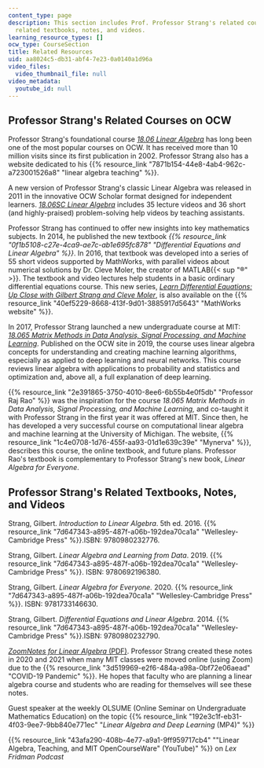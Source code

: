 ```yaml
---
content_type: page
description: This section includes Prof. Professor Strang's related courses on OCW,
  related textbooks, notes, and videos.
learning_resource_types: []
ocw_type: CourseSection
title: Related Resources
uid: aa8024c5-db31-abf4-7e23-0a0140a1d96a
video_files:
  video_thumbnail_file: null
video_metadata:
  youtube_id: null
---
```


Professor Strang's Related Courses on OCW
-----------------------------------------

Professor Strang's foundational course [_18.06 Linear Algebra_](/courses/18-06-linear-algebra-spring-2010) has long been one of the most popular courses on OCW. It has received more than 10 million visits since its first publication in 2002. Professor Strang also has a website dedicated to his {{% resource_link "7871b154-44e8-4ab4-962c-a723001526a8" "linear algebra teaching" %}}.

A new version of Professor Strang's classic Linear Algebra was released in 2011 in the innovative OCW Scholar format designed for independent learners. _[18.06SC Linear Algebra](/courses/18-06sc-linear-algebra-fall-2011)_ includes 35 lecture videos and 36 short (and highly-praised) problem-solving help videos by teaching assistants.

Professor Strang has continued to offer new insights into key mathematics subjects. In 2014, he published the new textbook _{{% resource_link "0f1b5108-c27e-4ca9-ae7c-ab1e695fc878" "Differential Equations and Linear Algebra" %}}_. In 2016, that textbook was developed into a series of 55 short videos supported by MathWorks, with parallel videos about numerical solutions by Dr. Cleve Moler, the creator of MATLAB{{< sup "®" >}}. The textbook and video lectures help students in a basic ordinary differential equations course. This new series, [_Learn Differential Equations: Up Close with Gilbert Strang and Cleve Moler_](/courses/res-18-009-learn-differential-equations-up-close-with-gilbert-strang-and-cleve-moler-fall-2015), is also available on the {{% resource_link "40ef5229-8668-413f-9d01-3885917d5643" "MathWorks website" %}}.

In 2017, Professor Strang launched a new undergraduate course at MIT: _[18.065 Matrix Methods in Data Analysis, Signal Processing, and Machine Learning](/courses/18-065-matrix-methods-in-data-analysis-signal-processing-and-machine-learning-spring-2018)_. Published on the OCW site in 2019, the course uses linear algebra concepts for understanding and creating machine learning algorithms, especially as applied to deep learning and neural networks. This course reviews linear algebra with applications to probability and statistics and optimization and, above all, a full explanation of deep learning. 

{{% resource_link "2e391865-3750-4010-8ee6-6b55b4e0f5db" "Professor Raj Rao" %}} was the inspiration for the course _18.065 Matrix Methods in Data Analysis, Signal Processing, and Machine Learning,_ and co-taught it with Professor Strang in the first year it was offered at MIT. Since then, he has developed a very successful course on computational linear algebra and machine learning at the University of Michigan. The website, {{% resource_link "1c4e0708-1d76-455f-aa93-01d1e639c39e" "Mynerva" %}}, describes this course, the online textbook, and future plans. Professor Rao's textbook is complementary to Professor Strang's new book, _Linear Algebra for Everyone_.

Professor Strang's Related Textbooks, Notes, and Videos
-------------------------------------------------------

Strang, Gilbert. _Introduction to Linear Algebra_. 5th ed. 2016. {{% resource_link "7d647343-a895-487f-a06b-192dea70ca1a" "Wellesley-Cambridge Press" %}}.ISBN: 9780980232776.

Strang, Gilbert. _Linear Algebra and Learning from Data_. 2019. {{% resource_link "7d647343-a895-487f-a06b-192dea70ca1a" "Wellesley-Cambridge Press" %}}. ISBN: 9780692196380.

Strang, Gilbert. _Linear Algebra for Everyone._ 2020. {{% resource_link "7d647343-a895-487f-a06b-192dea70ca1a" "Wellesley-Cambridge Press" %}}. ISBN: 9781733146630.

Strang, Gilbert. _Differential Equations and Linear Algebra_. 2014. {{% resource_link "7d647343-a895-487f-a06b-192dea70ca1a" "Wellesley-Cambridge Press" %}}.ISBN: 9780980232790.

[_ZoomNotes for Linear Algebra_ (PDF)](/courses/res-18-010-a-2020-vision-of-linear-algebra-spring-2020/resources/zoomnotes_18-010). Professor Strang created these notes in 2020 and 2021 when many MIT classes were moved online (using Zoom) due to the {{% resource_link "3d519969-e2f6-484a-a98a-0bf72e06aead" "COVID-19 Pandemic" %}}. He hopes that faculty who are planning a linear algebra course and students who are reading for themselves will see these notes.

Guest speaker at the weekly OLSUME (Online Seminar on Undergraduate Mathematics Education) on the topic {{% resource_link "192e3c1f-eb31-4f03-9ee7-9bb840e771ec" "_Linear Algebra and Deep Learning_ (MP4)" %}}

{{% resource_link "43afa290-408b-4e77-a9a1-9ff959717cb4" "\"Linear Algebra, Teaching, and MIT OpenCourseWare\" (YouTube)" %}} on _Lex Fridman Podcast_